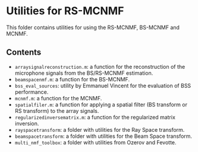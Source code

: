 # Utilities for RS-MCNMF

This folder contains utilities for using the RS-MCNMF, BS-MCNMF and MCNMF. 

## Contents

- `arraysignalreconstruction.m`: a function for the reconstruction of the microphone signals from the BS/RS-MCNMF estimation.
- `beamspacenmf.m`: a function for the BS-MCNMF. 
- `bss_eval_sources`: utility by Emmanuel Vincent for the evaluation of BSS performance. 
- `mcnmf.m`:  a function for the MCNMF.
- `spatialfiler.m`: a function for applying a spatial filter (BS transform or RS transform) to the array signals.
- `regularizedinversematrix.m`: a function for the regularized matrix inversion.
- `rayspacetransform`:  a folder with utilities for the Ray Space transform.
- `beamspacetransform`: a folder with utilities for the Beam Space transform.
- `multi_nmf_toolbox`:  a folder with utilities from Ozerov and Fevotte.
